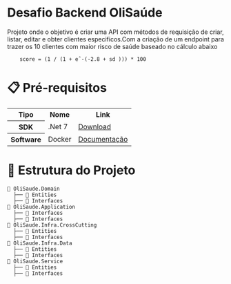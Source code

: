 # Desafio Backend OliSaúde
Projeto onde o objetivo é criar uma API com métodos 
de requisição de criar, listar, editar e obter clientes 
especificos.Com a criação de um endpoint para trazer 
os 10 clientes com maior risco de saúde baseado no cálculo 
abaixo
```   sd = soma do grau dos problemas
    score = (1 / (1 + eˆ-(-2.8 + sd ))) * 100
```  
# 📋 Pré-requisitos
<table>
  <tr>
    <th>Tipo</th>
    <th>Nome</th>
    <th>Link</th>
  </tr>
  <tr>
    <th>SDK</th>
    <td>.Net 7</td>
    <td><a href="https://download.visualstudio.microsoft.com/download/pr/a099e4b6-a6a8-4d34-bf95-b00739d35bb7/cdad50779717ba0e56caf89a3ba29ab1/dotnet-sdk-7.0.403-win-x64.exe">Download</a></td>
  </tr>
  <tr>
    <th>Software</th>
    <td>Docker</td>
<td><a href="https://www.docker.com/">Documentação</a></td>  </tr>
</table>


# 📁 Estrutura do Projeto
```  
📁 OliSaude.Domain
  ├── 📁 Entities
  ├── 📁 Interfaces
📁 OliSaude.Application
  ├── 📁 Interfaces
  ├── 📁 Interfaces
📁 OliSaude.Infra.CrossCutting
  ├── 📁 Entities
  ├── 📁 Interfaces
📁 OliSaude.Infra.Data
  ├── 📁 Entities
  ├── 📁 Interfaces
📁 OliSaude.Service
  ├── 📁 Entities
  ├── 📁 Interfaces

```

 
 
